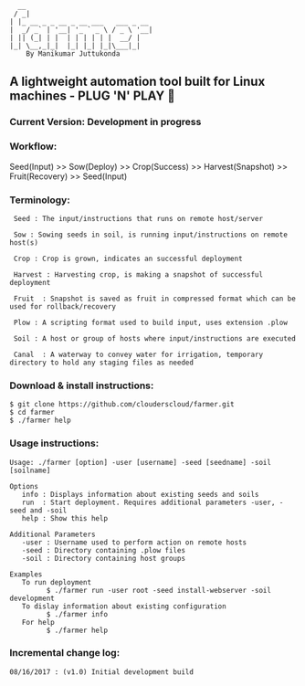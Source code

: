 ```
  __
 / _|
| |_ __ _ _ __ _ __ ___   ___ _ __
|  _/ _` | '__| '_ ` _ \ / _ \ '__|
| || (_| | |  | | | | | |  __/ |
|_| \__,_|_|  |_| |_| |_|\___|_|
    By Manikumar Juttukonda
```

## A lightweight automation tool built for Linux machines - PLUG 'N' PLAY :rocket:
### Current Version: Development in progress

### Workflow:

Seed(Input) >> Sow(Deploy) >> Crop(Success) >> Harvest(Snapshot) >> Fruit(Recovery) >> Seed(Input)

### Terminology:
```
 Seed : The input/instructions that runs on remote host/server

 Sow : Sowing seeds in soil, is running input/instructions on remote host(s)

 Crop : Crop is grown, indicates an successful deployment

 Harvest : Harvesting crop, is making a snapshot of successful deployment

 Fruit	: Snapshot is saved as fruit in compressed format which can be used for rollback/recovery

 Plow : A scripting format used to build input, uses extension .plow

 Soil : A host or group of hosts where input/instructions are executed

 Canal	: A waterway to convey water for irrigation, temporary directory to hold any staging files as needed
```
### Download & install instructions:
```
$ git clone https://github.com/clouderscloud/farmer.git
$ cd farmer
$ ./farmer help
```
### Usage instructions:
```
Usage: ./farmer [option] -user [username] -seed [seedname] -soil [soilname]

Options
   info : Displays information about existing seeds and soils
   run  : Start deployment. Requires additional parameters -user, -seed and -soil
   help : Show this help

Additional Parameters
   -user : Username used to perform action on remote hosts
   -seed : Directory containing .plow files
   -soil : Directory containing host groups

Examples
   To run deployment
         $ ./farmer run -user root -seed install-webserver -soil development
   To dislay information about existing configuration
         $ ./farmer info
   For help
         $ ./farmer help
```
### Incremental change log:
```
08/16/2017 : (v1.0) Initial development build
```

